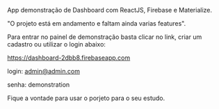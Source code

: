 App demonstração de Dashboard  com ReactJS, Firebase e Materialize.

"O projeto está em andamento e faltam ainda varias features".

Para entrar no painel de demonstração basta clicar no link, criar um cadastro ou utilizar o login abaixo:

https://dashboard-2dbb8.firebaseapp.com

login: admin@admin.com

senha: demonstration

Fique a vontade para usar o porjeto para o seu estudo.